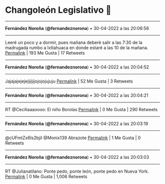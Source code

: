 # Changoleón Legislativo 🙈
*****
**Fernández Noroña** (**@fernandeznorona**) • 30-04-2022 a las 20:06:56
*****
Leeré un poco y a dormir, pues mañana deberé salir a las 7:30 de la madrugada rumbo a Ixtlahuaca en donde estaré a las 10 de la mañana.
[Permalink](https://twitter.com/fernandeznorona/status/1520615729095188481) | 193 Me Gusta | 17 Retweets
*****
**Fernández Noroña** (**@fernandeznorona**) • 30-04-2022 a las 20:04:52
*****
Jajajajejejejijijijojojojujuju
[Permalink](https://twitter.com/fernandeznorona/status/1520615211153215489) | 52 Me Gusta | 3 Retweets
*****
**Fernández Noroña** (**@fernandeznorona**) • 30-04-2022 a las 20:04:21
*****
RT @Ceciliaaaoooo: El niño Borolas
[Permalink](https://twitter.com/fernandeznorona/status/1520615080903249920) | 0 Me Gusta | 290 Retweets
*****
**Fernández Noroña** (**@fernandeznorona**) • 30-04-2022 a las 20:03:19
*****
@cUFmtZx6Is2bjiI @Monix139 Abrazote
[Permalink](https://twitter.com/fernandeznorona/status/1520614820369686528) | 1 Me Gusta | 0 Retweets
*****
**Fernández Noroña** (**@fernandeznorona**) • 30-04-2022 a las 20:03:03
*****
RT @Julianatilano: Ponte pedo, ponte león, ponte pedo en Nueva York.
[Permalink](https://twitter.com/fernandeznorona/status/1520614752942456832) | 0 Me Gusta | 1,006 Retweets
